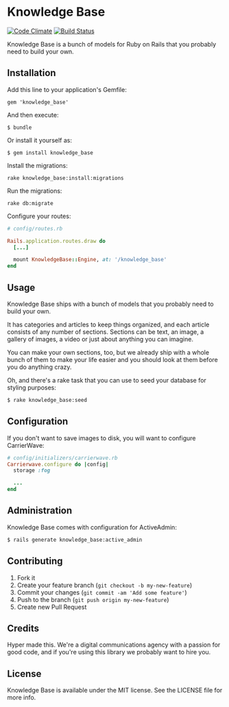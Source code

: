 # Knowledge Base

[![Code Climate](https://img.shields.io/codeclimate/github/hyperoslo/knowledge_base.svg)](https://codeclimate.com/github/hyperoslo/knowledge_base)
[![Build Status](https://img.shields.io/travis/hyperoslo/knowledge_base.svg)](https://travis-ci.org/hyperoslo/knowledge_base)

Knowledge Base is a bunch of models for Ruby on Rails that you probably need to build your own.

## Installation

Add this line to your application's Gemfile:

    gem 'knowledge_base'

And then execute:

    $ bundle

Or install it yourself as:

    $ gem install knowledge_base

Install the migrations:

    rake knowledge_base:install:migrations
    
Run the migrations:

    rake db:migrate

Configure your routes:

```ruby
# config/routes.rb

Rails.application.routes.draw do
  [...]

  mount KnowledgeBase::Engine, at: '/knowledge_base'
end
```

## Usage

Knowledge Base ships with a bunch of models that you probably need to build your own.

It has categories and articles to keep things organized, and each article consists of any number of sections.
Sections can be text, an image, a gallery of images, a video or just about anything you can imagine.

You can make your own sections, too, but we already ship with a whole bunch of them to make your life easier and you
should look at them before you do anything crazy.

Oh, and there's a rake task that you can use to seed your database for styling purposes:

```bash
$ rake knowledge_base:seed
```

## Configuration

If you don't want to save images to disk, you will want to configure CarrierWave:

```ruby
# config/initializers/carrierwave.rb
Carrierwave.configure do |config|
  storage :fog

  ...
end
```

## Administration

Knowledge Base comes with configuration for ActiveAdmin:

```bash
$ rails generate knowledge_base:active_admin
```

## Contributing

1. Fork it
2. Create your feature branch (`git checkout -b my-new-feature`)
3. Commit your changes (`git commit -am 'Add some feature'`)
4. Push to the branch (`git push origin my-new-feature`)
5. Create new Pull Request

## Credits

Hyper made this. We're a digital communications agency with a passion for good code,
and if you're using this library we probably want to hire you.


## License

Knowledge Base is available under the MIT license. See the LICENSE file for more info.
